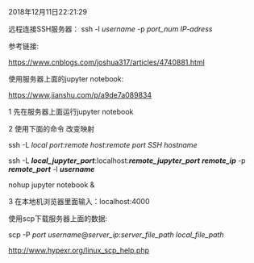 2018年12月11日22:21:29

远程连接SSH服务器： ssh -l *username* -p *port_num* *IP-adress*

参考链接:

<https://www.cnblogs.com/joshua317/articles/4740881.html>

 

使用服务器上面的jupyter notebook:

<https://www.jianshu.com/p/a9de7a089834>

1 先在服务器上面运行jupyter notebook

2 使用下面的命令 改变映射

ssh -L *local port*:*remote host*:*remote port* *SSH hostname*

ssh -L ***local_jupyter_port***:localhost:***remote_jupyter_port*** ***remote_ip*** -p ***remote_port***  -l ***username***

nohup jupyter notebook &

3 在本地机浏览器里面输入：localhost:4000

 

使用scp下载服务器上面的数据:

scp -P *port* *username*@*server_ip*:*server_file_path* *local_file_path*

http://www.hypexr.org/linux_scp_help.php
